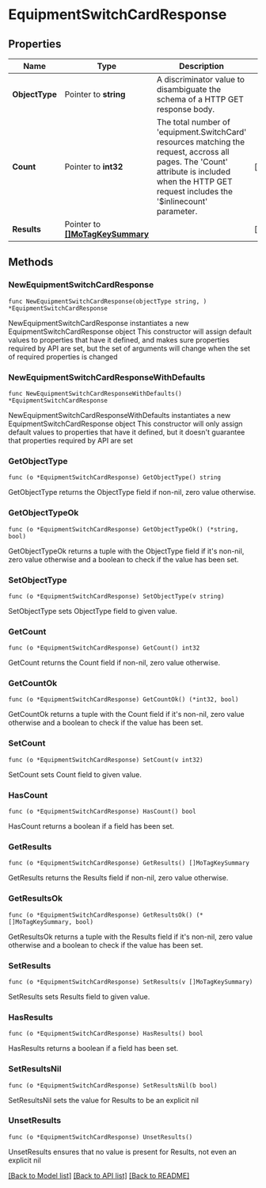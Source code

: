 # EquipmentSwitchCardResponse

## Properties

Name | Type | Description | Notes
------------ | ------------- | ------------- | -------------
**ObjectType** | Pointer to **string** | A discriminator value to disambiguate the schema of a HTTP GET response body. | 
**Count** | Pointer to **int32** | The total number of &#39;equipment.SwitchCard&#39; resources matching the request, accross all pages. The &#39;Count&#39; attribute is included when the HTTP GET request includes the &#39;$inlinecount&#39; parameter. | [optional] 
**Results** | Pointer to [**[]MoTagKeySummary**](mo.TagKeySummary.md) |  | [optional] 

## Methods

### NewEquipmentSwitchCardResponse

`func NewEquipmentSwitchCardResponse(objectType string, ) *EquipmentSwitchCardResponse`

NewEquipmentSwitchCardResponse instantiates a new EquipmentSwitchCardResponse object
This constructor will assign default values to properties that have it defined,
and makes sure properties required by API are set, but the set of arguments
will change when the set of required properties is changed

### NewEquipmentSwitchCardResponseWithDefaults

`func NewEquipmentSwitchCardResponseWithDefaults() *EquipmentSwitchCardResponse`

NewEquipmentSwitchCardResponseWithDefaults instantiates a new EquipmentSwitchCardResponse object
This constructor will only assign default values to properties that have it defined,
but it doesn't guarantee that properties required by API are set

### GetObjectType

`func (o *EquipmentSwitchCardResponse) GetObjectType() string`

GetObjectType returns the ObjectType field if non-nil, zero value otherwise.

### GetObjectTypeOk

`func (o *EquipmentSwitchCardResponse) GetObjectTypeOk() (*string, bool)`

GetObjectTypeOk returns a tuple with the ObjectType field if it's non-nil, zero value otherwise
and a boolean to check if the value has been set.

### SetObjectType

`func (o *EquipmentSwitchCardResponse) SetObjectType(v string)`

SetObjectType sets ObjectType field to given value.


### GetCount

`func (o *EquipmentSwitchCardResponse) GetCount() int32`

GetCount returns the Count field if non-nil, zero value otherwise.

### GetCountOk

`func (o *EquipmentSwitchCardResponse) GetCountOk() (*int32, bool)`

GetCountOk returns a tuple with the Count field if it's non-nil, zero value otherwise
and a boolean to check if the value has been set.

### SetCount

`func (o *EquipmentSwitchCardResponse) SetCount(v int32)`

SetCount sets Count field to given value.

### HasCount

`func (o *EquipmentSwitchCardResponse) HasCount() bool`

HasCount returns a boolean if a field has been set.

### GetResults

`func (o *EquipmentSwitchCardResponse) GetResults() []MoTagKeySummary`

GetResults returns the Results field if non-nil, zero value otherwise.

### GetResultsOk

`func (o *EquipmentSwitchCardResponse) GetResultsOk() (*[]MoTagKeySummary, bool)`

GetResultsOk returns a tuple with the Results field if it's non-nil, zero value otherwise
and a boolean to check if the value has been set.

### SetResults

`func (o *EquipmentSwitchCardResponse) SetResults(v []MoTagKeySummary)`

SetResults sets Results field to given value.

### HasResults

`func (o *EquipmentSwitchCardResponse) HasResults() bool`

HasResults returns a boolean if a field has been set.

### SetResultsNil

`func (o *EquipmentSwitchCardResponse) SetResultsNil(b bool)`

 SetResultsNil sets the value for Results to be an explicit nil

### UnsetResults
`func (o *EquipmentSwitchCardResponse) UnsetResults()`

UnsetResults ensures that no value is present for Results, not even an explicit nil

[[Back to Model list]](../README.md#documentation-for-models) [[Back to API list]](../README.md#documentation-for-api-endpoints) [[Back to README]](../README.md)



